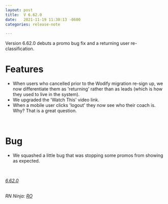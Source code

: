 ```yaml
---
layout: post
title:  V 6.62.0
date:   2021-11-19 11:30:13 -0600
categories: release-note

---
```

Version 6.62.0 debuts a promo bug fix and a returning user re-classification. 

# Features
- When users who cancelled prior to the Wodify migration re-sign up, we now differentiate them as 'returning' rather than as leads (which is how they used to live in the system). 
- We upgraded the 'Watch This' video link. 
- When a mobile user clicks 'logout' they now see who their coach is. Why? That is a great question. 
<br/>

# Bug
- We squashed a little bug that was stopping some promos from showing as expected.
<br/> 


*[6.62.0](https://github.com/streetparking/my-streetparking/releases/tag/v6.62.0)*
<br/>
<br/>

_RN Ninja: [RO](https://github.com/robyanna)_
 
 
 